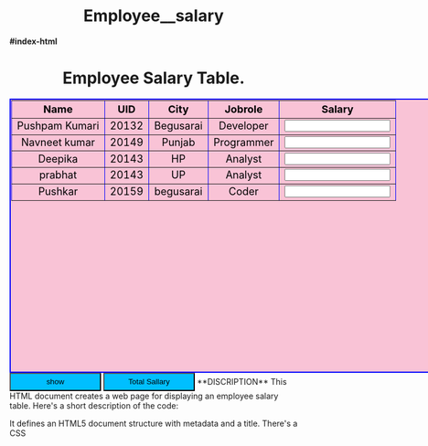 # Employee__salary
**#index-html**
<!DOCTYPE html>  
<html lang="en">  
<head>  
    <meta charset="UTF-8">  
    <meta name="viewport" content="width=device-width, initial-scale=1.0">     
  <title>Document</title>  
</head> 
  <style>  
    table {          
      width: 50rem;  margin:auto ;  height: 30rem; text-align : center;  font-size: large;         
       background:#f9c3d6;  padding: 1px;  color:black; border: 2px solid blue;  
    }     
    h1{  
        text-align: center;     }  
    .eee{  
        display: none;    }     
button{  
       text-align: center;  justify-content: space-between;  width: 10rem; height: 2rem;        
background-color:deepskyblue; cursor: pointer;   }  
      
    .btn1{  
        margin-left: 32rem;   margin-top: 1rem;   }  
</style>  
<body>  
    <h1> Employee Salary Table.</h1>  
    <table border="1 solid black">  
        <tbody>  
            <tr>  
               <th>Name</th> <th> UID </th>  <th>City</th>  <th>Jobrole</th>  <th>Salary</th>             </tr>  
            <tr> <td> Pushpam Kumari </td>  <td> 20132 </td>  <td>Begusarai</td>  <td> Developer </td>   
                <td>   <input type="text" id="emp1" class="emp" />  </td>   
            </tr>              <tr>    
                <td> Navneet kumar </td> <td> 20149</td> <td> Punjab</td> <td> Programmer </td>   
                <td> <input type="text" id="emp2" class="emp" />    </td>   
            </tr>              
<tr>   
                <td> Deepika </td>   <td>20143</td> <td>HP</td> <td>Analyst</td>   
                <td>   <input type="text" id="emp3" class="emp" />   </td>   
            </tr>   
<tr>   
                <td> prabhat </td>   <td>20143</td> <td>UP</td> <td>Analyst</td>   
                <td>   <input type="text" id="emp3" class="emp" />   </td>   
            </tr>             
<tr>   
                <td> Pushkar </td> <td>20159</td> <td> begusarai</td> <td> Coder </td>                  <td> <input type="text" id="emp4" class="emp" /> </td>   
            </tr>               
        </tbody>   
    </table>  
    <button class="btn1" onclick="show()">show</button>  
    <button class="btn1" onclick="tsalary()">Total Sallary</button>  </div>    <script>     let data1 = 
104500;   //dev     let data2 = 
95000;   //pro     let data3 = 
85000;   //ana     let data4 = 80000;   //coder     function 
show() {  
let emp1 = (document.getElementById("emp1").value = data1);       
let emp2 = (document.getElementById("emp2").value = data2);       
  let emp3 = (document.getElementById("emp3").value = data3);       
  let emp4 = (document.getElementById("emp4").value = data4);       
  let emp5 = (document.getElementById("emp5").value = data1);        
    }  
    function tsalary(){  
        let total=data1+data2+data3+data4+data5;  
        alert(total);  
        document.getElementById("totalsalary").value = total;  
    }    
</script>  
</body>  
</html>  
**DISCRIPTION**
This HTML document creates a web page for displaying an employee salary table. Here's a short description of the code:

It defines an HTML5 document structure with metadata and a title.
There's a CSS <style> section that styles a table, headings, and buttons.
The page contains an employee salary table with columns for Name, UID, City, Jobrole, and Salary.
JavaScript functions are included:
show(): Sets predefined salary values for employees when the "show" button is clicked.
tsalary(): Calculates and displays the total salary of all employees when the "Total Salary" button is clicked. However, there's a missing data5 variable and an issue setting the total salary value.
The code has some structural and logical issues, such as the missing data5 variable and an attempt to set a non-existent element's value for total salary.

**Node.js Code (index.js)  **
https://docs.google.com/document/d/1VHsFkF1vywxB2MP2NuadF5xhaDuGeEHehTXVIsCXhq8/edit
  
**DISCRIPTION**
This Node.js code, found in the index.js file, performs the following tasks in a concise description:

File Reading and Writing:

It uses the Node.js fs module to read the content of an index.html file asynchronously.
It then writes the content to a new file called newFile.html.
HTTP Server:

It creates an HTTP server using the http module, listening on port 8080.
When a client (e.g., a web browser) makes a request to this server, it reads the content of newFile.html and sends it as an HTML response.
If any errors occur during file reading, it responds with a 404 status code.
It also appends an additional HTML <h1> element to display the total salary as "Total Salary = 729000" in the response.
In summary, this Node.js code reads an HTML file, serves it through an HTTP server, and adds extra HTML content to the response.
In the document link,i write the index-js code and paste the screenshot of the code

